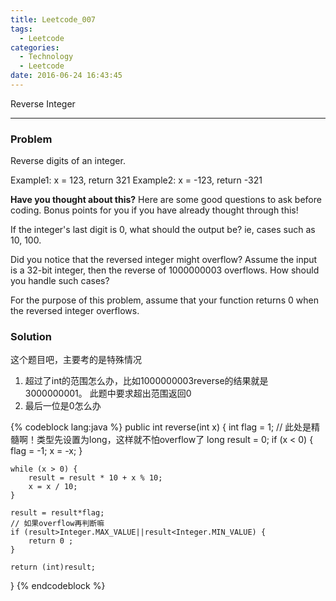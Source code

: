 ```yaml
---
title: Leetcode_007
tags:
  - Leetcode
categories:
  - Technology
  - Leetcode
date: 2016-06-24 16:43:45
---
```

Reverse Integer
<!-- more -->

***

### Problem
Reverse digits of an integer.

Example1: x = 123, return 321
Example2: x = -123, return -321

**Have you thought about this?**
Here are some good questions to ask before coding. Bonus points for you if you have already thought through this!

If the integer's last digit is 0, what should the output be? ie, cases such as 10, 100.

Did you notice that the reversed integer might overflow? Assume the input is a 32-bit integer, then the reverse of 1000000003 overflows. How should you handle such cases?

For the purpose of this problem, assume that your function returns 0 when the reversed integer overflows.

### Solution 
这个题目吧，主要考的是特殊情况

1. 超过了int的范围怎么办，比如1000000003reverse的结果就是3000000001。
   此题中要求超出范围返回0
2. 最后一位是0怎么办

{% codeblock lang:java  %}
public int reverse(int x) {
    int flag = 1;
    // 此处是精髓啊！类型先设置为long，这样就不怕overflow了
    long result = 0;
    if (x < 0) {
        flag = -1;
        x = -x;
    }

    while (x > 0) {
        result = result * 10 + x % 10;
        x = x / 10;
    }
    
    result = result*flag;
    // 如果overflow再判断嘛
    if (result>Integer.MAX_VALUE||result<Integer.MIN_VALUE) {
        return 0 ;
    }

    return (int)result;
}
{% endcodeblock %}
